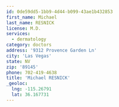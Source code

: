 ```yaml
---
id: 0de59dd5-1bb9-4d44-b099-43ae1b432853
first_name: Michael
last_name: RESNICK
license: M.D.
services:
  - dermatology
category: doctors
address: '9312 Provence Garden Ln'
city: 'Las Vegas'
state: NV
zip: '89145'
phone: 702-419-4638
title: 'Michael RESNICK'
_geoloc:
  lng: -115.26791
  lat: 36.167731
---
```

